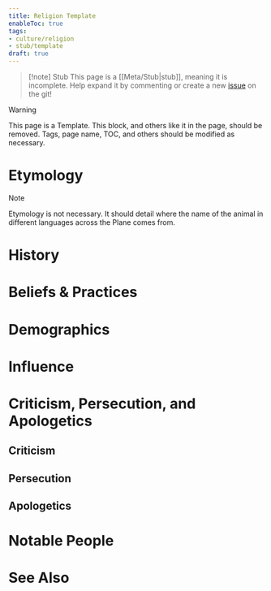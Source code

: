```yaml
---
title: Religion Template
enableToc: true
tags:
- culture/religion
- stub/template
draft: true
---
```


> [!note] Stub
> This page is a [[Meta/Stub|stub]], meaning it is incomplete. Help expand it by commenting or create a new [issue](https://github.com/RagtimeGal/quartz--encyclopedia-mysenvaria/issues/new/choose) on the git!


> [!warning]
> This page is a Template. This block, and others like it in the page, should be removed. Tags, page name, TOC, and others should be modified as necessary.

# Etymology

> [!note]
> Etymology is not necessary. It should detail where the name of the animal in different languages across the Plane comes from.
# History

# Beliefs & Practices

# Demographics

# Influence

# Criticism, Persecution, and Apologetics
## Criticism

## Persecution

## Apologetics

# Notable People

# See Also